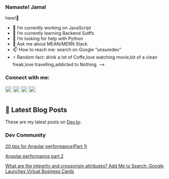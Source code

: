 ### Namaste! Jamal 
here!👋

- 🔭 I’m currently working on JavaScript 
- 🌱 I’m currently learning Backend Sutffs
- 🤔 I’m looking for help with Python 
- 💬 Ask me about MEAN/MERN Stack
- 📫 How to reach me: search on Google "unsuredev"
- ⚡ Random fact: drink a lot of Coffe,love watching movie,bit of a clean freak,love travelling,addicted to Nothing.
-->

### Connect with me:


<a href="https://www.linkedin.com/in/devjamal" class="btn-social btn-outline" title="linkedin">
<img align="left" alt="Sabesan | jamal" width="22px" src="https://cdn.jsdelivr.net/npm/simple-icons@v3/icons/linkedin.svg" />
</a>
<a href="https://twitter.com/unsuredev" class="btn-social btn-outline" title="twitter"><img align="left" alt="twitter jamal | Twitter" width="22px" src="https://cdn.jsdelivr.net/npm/simple-icons@v3/icons/twitter.svg" />
</a>

<a href="https://www.facebook.com/unsuredev" class="btn-social btn-outline" title="facebook"><img align="left" alt="jamal | Facebook" width="22px" src="https://cdn.jsdelivr.net/npm/simple-icons@3.4.0/icons/facebook.svg" />
</a>
       
<a href="https://www.instagram.com/unsuredev" class="btn-social btn-outline" title="Instagram"><img align="left" alt="Sabesan | Instagram" width="22px" src="https://cdn.jsdelivr.net/npm/simple-icons@v3/icons/instagram.svg" /> 
</a>
       
<br><br/>

## 📝 Latest Blog Posts

These are my latest posts on  [Dev.to](https://dev.to/unsuredev):
### Dev Community
       
<a href="https://dev.to/unsuredev/20-tips-for-angular-performance-2j1d">20 tips for Angular performance(Part 1)
       
</a>
<a href="https://dev.to/unsuredev/angular-performance-part-2-27ed">Angular performance part 2
</a>
       
<a href="https://dev.to/unsuredev/what-are-the-integrity-and-crossorigin-attributes-like-in-bootstrap-26g5">What are the integrity and crossorigin attributes?
</a>
<a href="https://dev.to/unsuredev/add-me-to-search-google-launches-virtual-business-cards-gg3">Add Me to Search: Google Launches Virtual Business Cards
</a>



